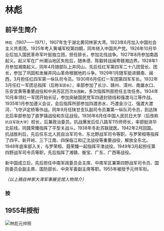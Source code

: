 # 林彪
## 前半生简介
`林彪`*（1907——1971）*，1907年生于湖北黄冈林家大湾。1923年6月加入中国社会主义共青团。1925年考入黄埔军校第四期，同年转入中国共产党。1926年10月毕业后加入国民革命军叶挺独立团，担任排长，参加北伐战争。1927年8月参加南昌起义。起义军在广州潮汕地区失败后，随朱德、陈毅转战闽粤赣湘边界。1928年1月参加湘南起义。同年4月随部队上井冈山，先后任红军第四军二十八团营长、团长，参加了巩固和发展井冈山革命根据地的斗争。1929年1月随军挺进赣南、闽西，3月担任红四军第一纵队司令员。1930年6月任红一军团第四军军长。1932年3月任红一军团总指挥（后称`军团长`），率部参加了长沙、赣州、漳州、南雄水口、乐安宜黄等重要战役和中央苏区历次`反围剿`，多次指挥所部担任主攻任务。1934年10月率领红一军团开始长征，参加突破国民党军四道封锁线和强渡乌江等作战。1935年1月参加遵义会议，会后指挥所部参加四渡赤水、巧渡金沙江、强渡大渡河、飞夺泸定桥等作战。同年9月任陕甘支队副司令员兼第一纵队司令员，到达陕北后率部参加了直罗镇战役和东征战役。1936年6月任中国人民抗日大学（后改称`抗日军政大学`）校长，后兼政治委员。抗战爆发后任八路军115师师长，率部挺进华北前线，同聂荣臻指挥了平型关战斗。1938年冬赴苏联就医。1942年2月回国。抗战胜利后，先后任东北人民自治军司令、东北野战军司令等职，与罗荣桓等指挥了四平、新开岭、三下江南、四保临江和辽沈战役等重要战役，解放全东北。1948年底率部入关，与罗荣桓、聂荣臻一起指挥平津战役。1949年3月起担任第四野战军司令员等职，先后指挥了湘赣、衡宝、广东、广西等战役。

新中国成立后，先后担任中南军政委员会主席、中南军区兼第四野战军司令员、国防委员会副主席、国防部长、中央军委副主席等职。1955年被授予元帅军衔。

*（以上摘自林家大湾军事展览馆人物简介）*
### 按

## 1955年授衔
![林彪元帅照](\linbiaoimages\林彪元帅照.png)

